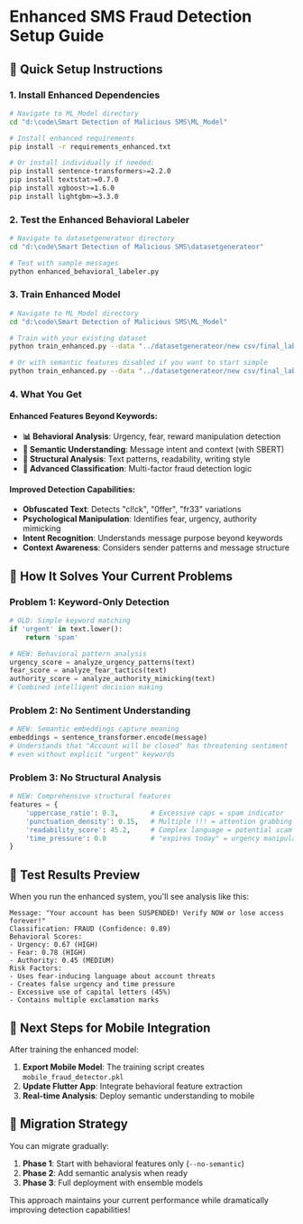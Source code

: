 # Enhanced SMS Fraud Detection Setup Guide

## 🚀 **Quick Setup Instructions**

### **1. Install Enhanced Dependencies**

```bash
# Navigate to ML_Model directory
cd "d:\code\Smart Detection of Malicious SMS\ML_Model"

# Install enhanced requirements
pip install -r requirements_enhanced.txt

# Or install individually if needed:
pip install sentence-transformers>=2.2.0
pip install textstat>=0.7.0
pip install xgboost>=1.6.0
pip install lightgbm>=3.3.0
```

### **2. Test the Enhanced Behavioral Labeler**

```bash
# Navigate to datasetgenerateor directory
cd "d:\code\Smart Detection of Malicious SMS\datasetgenerateor"

# Test with sample messages
python enhanced_behavioral_labeler.py
```

### **3. Train Enhanced Model**

```bash
# Navigate to ML_Model directory
cd "d:\code\Smart Detection of Malicious SMS\ML_Model"

# Train with your existing dataset
python train_enhanced.py --data "../datasetgenerateor/new csv/final_labeled_sms.csv" --output "./enhanced_models"

# Or with semantic features disabled if you want to start simple
python train_enhanced.py --data "../datasetgenerateor/new csv/final_labeled_sms.csv" --output "./enhanced_models" --no-semantic
```

### **4. What You Get**

#### **Enhanced Features Beyond Keywords:**
- **📊 Behavioral Analysis**: Urgency, fear, reward manipulation detection
- **🧠 Semantic Understanding**: Message intent and context (with SBERT)
- **📝 Structural Analysis**: Text patterns, readability, writing style
- **🎯 Advanced Classification**: Multi-factor fraud detection logic

#### **Improved Detection Capabilities:**
- **Obfuscated Text**: Detects "cl!ck", "0ffer", "fr33" variations
- **Psychological Manipulation**: Identifies fear, urgency, authority mimicking
- **Intent Recognition**: Understands message purpose beyond keywords
- **Context Awareness**: Considers sender patterns and message structure

## 🎯 **How It Solves Your Current Problems**

### **Problem 1: Keyword-Only Detection**
```python
# OLD: Simple keyword matching
if 'urgent' in text.lower():
    return 'spam'

# NEW: Behavioral pattern analysis
urgency_score = analyze_urgency_patterns(text)
fear_score = analyze_fear_tactics(text)
authority_score = analyze_authority_mimicking(text)
# Combined intelligent decision making
```

### **Problem 2: No Sentiment Understanding**
```python
# NEW: Semantic embeddings capture meaning
embeddings = sentence_transformer.encode(message)
# Understands that "Account will be closed" has threatening sentiment
# even without explicit "urgent" keywords
```

### **Problem 3: No Structural Analysis**
```python
# NEW: Comprehensive structural features
features = {
    'uppercase_ratio': 0.3,        # Excessive caps = spam indicator
    'punctuation_density': 0.15,   # Multiple !!! = attention grabbing
    'readability_score': 45.2,     # Complex language = potential scam
    'time_pressure': 0.8           # "expires today" = urgency manipulation
}
```

## 🧪 **Test Results Preview**

When you run the enhanced system, you'll see analysis like this:

```
Message: "Your account has been SUSPENDED! Verify NOW or lose access forever!"
Classification: FRAUD (Confidence: 0.89)
Behavioral Scores:
- Urgency: 0.67 (HIGH)
- Fear: 0.78 (HIGH) 
- Authority: 0.45 (MEDIUM)
Risk Factors:
- Uses fear-inducing language about account threats
- Creates false urgency and time pressure
- Excessive use of capital letters (45%)
- Contains multiple exclamation marks
```

## 📱 **Next Steps for Mobile Integration**

After training the enhanced model:

1. **Export Mobile Model**: The training script creates `mobile_fraud_detector.pkl`
2. **Update Flutter App**: Integrate behavioral feature extraction
3. **Real-time Analysis**: Deploy semantic understanding to mobile

## 🔄 **Migration Strategy**

You can migrate gradually:

1. **Phase 1**: Start with behavioral features only (`--no-semantic`)
2. **Phase 2**: Add semantic analysis when ready
3. **Phase 3**: Full deployment with ensemble models

This approach maintains your current performance while dramatically improving detection capabilities!
